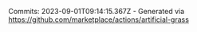 Commits: 2023-09-01T09:14:15.367Z - Generated via https://github.com/marketplace/actions/artificial-grass
<br>
